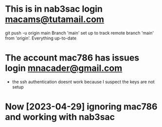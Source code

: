 
# This is in nab3sac login macams@tutamail.com
git push -u origin main
Branch 'main' set up to track remote branch 'main' from 'origin'.
Everything up-to-date

# The account mac786 has issues login mnacader@gmail.com
- the ssh authentication doesnt work because I suspect the keys are not setup

# Now [2023-04-29] ignoring mac786 and working with nab3sac


